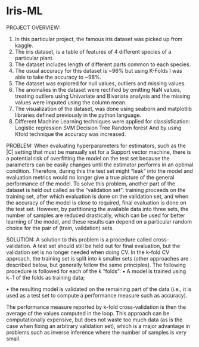 # Iris-ML
PROJECT OVERVIEW:
1.	In this particular project, the famous iris dataset was picked up from kaggle. 
2.	The iris dataset, is a table of features of 4 different species of a particular plant.
3.	The dataset includes length of different parts common to each species.
4.	The usual accuracy for this dataset is ~96% but using K-Folds I was able to take the accuracy to ~98%.
5.	The dataset was explored for null values, outliers and missing values.
6.	The anomalies in the dataset were rectified by omitting NaN values, treating outliers using Univariate and Bivariate analysis and the missing values were imputed using the column mean.
7.	The visualization of the dataset, was done using seaborn and matplotlib libraries defined previously in the python language.
8.	Different Machine Learning techniques were applied for classisfication:
Logistic regression
SVM
Decision Tree
Random forest 
And by using Kfold technique the accuracy was increased. 

PROBLEM:
When evaluating hyperparameters for estimators, such as the |C| setting that must be manually set for a Support vector machine, there is a potential risk of overfitting the model on the test set because the parameters can be easily changes until the estimator performs in an optimal condition. Therefore, during this the test set might “leak” into the model and evaluation metrics would no longer give a true picture of the general performance of the model. To solve this problem, another part of the dataset is held out called as the “validation set”: training proceeds on the training set, after which evaluation is done on the validation set, and when the accuracy of the model is close to required, final evaluation is done on the test set.
However, by partitioning the available data into three sets, the number of samples are reduced drastically, which can be used for better learning of the model, and these results can depend on a particular random choice for the pair of (train, validation) sets.

SOLUTION:
A solution to this problem is a procedure called cross-validation. A test set should still be held out for final evaluation, but the validation set is no longer needed when doing CV. In the k-fold CV approach, the training set is split into k smaller sets (other approaches are described below, but generally follow the same principles). The following procedure is followed for each of the k “folds”:
•	A model is trained using k−1 of the folds as training data;

•	the resulting model is validated on the remaining part of the data (i.e., it is used as a test set to compute a performance measure such as accuracy).

The performance measure reported by k-fold cross-validation is then the average of the values computed in the loop. This approach can be computationally expensive, but does not waste too much data (as is the case when fixing an arbitrary validation set), which is a major advantage in problems such as inverse inference where the number of samples is very small.
